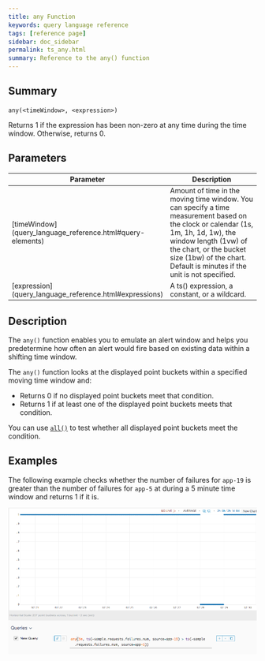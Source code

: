 ```yaml
---
title: any Function
keywords: query language reference
tags: [reference page]
sidebar: doc_sidebar
permalink: ts_any.html
summary: Reference to the any() function
---
```


## Summary

```
any(<timeWindow>, <expression>)
```
Returns 1 if the expression has been non-zero at any time during the time window. Otherwise, returns 0.

## Parameters

<table>
<tbody>
<thead>
<tr><th width="20%">Parameter</th><th width="80%">Description</th></tr>
</thead>
<tr><td markdown="span">[timeWindow](query_language_reference.html#query-elements)</td>
<td >Amount of time in the moving time window. You can specify a time measurement based on the clock or calendar (1s, 1m, 1h, 1d, 1w), the window length (1vw) of the chart, or the bucket size (1bw) of the chart. Default is minutes if the unit is not specified.</td></tr>
<tr>
<td markdown="span"> [expression](query_language_reference.html#expressions)</td>
<td>A ts() expression, a constant, or a wildcard.</td></tr>
</tbody>
</table>

## Description

The `any()` function enables you to emulate an alert window and helps you predetermine how often an alert would fire based on existing data within a shifting time window. 

The `any()` function looks at the displayed point buckets within a specified moving time window and:
* Returns 0  if no displayed point buckets meet that condition.
* Returns 1 if at least one of the displayed point buckets meets that condition.

You can use [`all()`](ts_all.html) to test whether all displayed point buckets meet the condition.

## Examples

The following example checks whether the number of failures for `app-19` is greater than the number of failures for `app-5` at during a 5 minute time window and returns 1 if it is.

![any example](images/ts_any.png)

